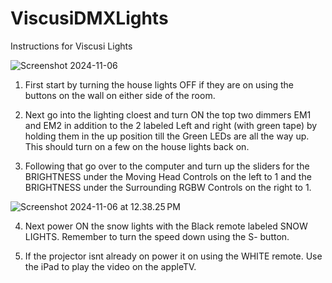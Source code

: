 # ViscusiDMXLights

Instructions for Viscusi Lights

![Screenshot 2024-11-06](https://raw.githubusercontent.com/NYSCIexhibits/ViscusiDMXLights/refs/heads/main/Screenshot%202024-11-06%20at%2012.33.00%E2%80%AFPM.png?token=GHSAT0AAAAAAC2EF75KH4D4UOY3UA54HOJQZZM3P3A)

1. First start by turning the house lights OFF if they are on using the buttons on the wall on either side of the room.

2. Next go into the lighting cloest and turn ON the top two dimmers EM1 and EM2 in addition to the 2 labeled Left and right (with green tape) by holding them in the up position till the Green LEDs are all the way up. This should          turn on a few on the house lights back on.

3. Following that go over to the computer and turn up the sliders for the BRIGHTNESS under the Moving Head Controls on the left to 1 and the BRIGHTNESS under the Surrounding RGBW Controls on the right to 1. 

![Screenshot 2024-11-06 at 12.38.25 PM](https://raw.githubusercontent.com/NYSCIexhibits/ViscusiDMXLights/refs/heads/main/Screenshot%202024-11-06%20at%2012.38.25%E2%80%AFPM.png?token=GHSAT0AAAAAAC2EF75L34JTUAZAHDI43G2EZZM3ROQ)

4. Next power ON the snow lights with the Black remote labeled SNOW LIGHTS. Remember to turn the speed down using the S- button.

5. If the projector isnt already on power it on using the WHITE remote. Use the iPad to play the video on the appleTV. 


